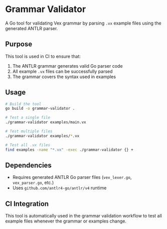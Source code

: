 # Grammar Validator

A Go tool for validating Vex grammar by parsing `.vx` example files using the generated ANTLR parser.

## Purpose

This tool is used in CI to ensure that:
1. The ANTLR grammar generates valid Go parser code
2. All example `.vx` files can be successfully parsed
3. The grammar covers the syntax used in examples

## Usage

```bash
# Build the tool
go build -o grammar-validator .

# Test a single file
./grammar-validator examples/main.vx

# Test multiple files
./grammar-validator examples/*.vx

# Test all .vx files
find examples -name "*.vx" -exec ./grammar-validator {} +
```

## Dependencies

- Requires generated ANTLR Go parser files (`vex_lexer.go`, `vex_parser.go`, etc.)
- Uses `github.com/antlr4-go/antlr/v4` runtime

## CI Integration

This tool is automatically used in the grammar validation workflow to test all example files whenever the grammar or examples change.